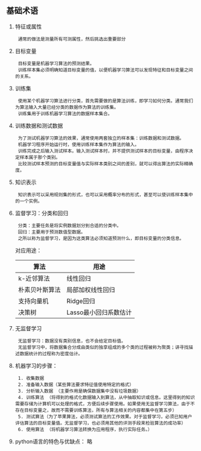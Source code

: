 ## 基础术语
1. 特征或属性 

        通常的做法是测量所有可测属性，然后挑选出重要部分

1. 目标变量 

        目标变量是机器学习算法的预测结果。
        训练样本集必须明确知道目标变量的值，以便机器学习算法可以发现特征和目标变量之间的关系。
1. 训练集

        使用某个机器学习算法进行分类，首先需要做的是算法训练，即学习如何分类。通常我们为算法输入大量已经分类的数据作为算法的训练集。
        训练集用于训练机器学习算法的数据样本集合。            

1. 训练数据和测试数据

        为了测试机器学习算法的效果，通常使用两套独立的样本集：训练数据和测试数据。
        机器学习程序开始运行时，使用训练样本集作为算法的输入。
        训练完成之后输入测试样本。输入测试样本时，并不提供测试样本的目标变量，由程序决定样本属于那个类别。
        比较测试样本预测的目标变量值与实际样本类别之间的差别，就可以得出算法的实际精确度。
1. 知识表示

        知识表示可以采用规则集的形式，也可以采用概率分布的形式，甚至可以使训练样本集中的一个实例。
1. 监督学习：分类和回归

        分类：主要任务是将实例数据划分到合适的分类中。
        回归：主要用于预测数值型数据。
        之所以称为监督学习，是因为这类算法必须知道预测什么，即目标变量的分类信息。
    对应用途：

    算法|用途
    -|-
    k-近邻算法|线性回归|
    朴素贝叶斯算法|局部加权线性回归|
    支持向量机|Ridge回归|
    决策树|Lasso最小回归系数估计|

1. 无监督学习

        无监督学习：数据没有类别信息，也不会给定目标值。
        无监督学习中，将数据集合分成由类似的独享组成的多个类的过程被称为聚类；讲寻找描述数据统计的过程称为密度估计。
1. 机器学习的步骤：

        1. 收集数据
        2. 准备输入数据（某些算法要求特征值使用特定的格式）
        3. 分析输入数据 （主要作用是确保数据集中没有垃圾数据）
        4. 训练算法 （将得到的格式化数据输入到算法，从中抽取知识或信息。这里得到的知识需要存储为计算机可以处理的格式，方便后续步骤使用。如果使用无监督学习算法，由于不存在目标变量之，故而不需要训练算法，所有与算法相关的内容都集中在第五步）
        5. 测试算法（为了苹果算法，必须测试算法的工作效果。对于监督学习，必须已知用户评估算法的目标变量值。无监督学习，也必须用其他的评测手段来检验算法的成功率）
        6. 使用算法 （将机器学习算法转换为应用程序，执行实际任务。）
1. python语言的特色与优缺点： 略

